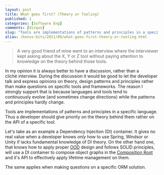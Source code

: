 ```yaml
---
layout: post
title: What goes first? (Theory or Tooling)
published: 1
categories: [Software Eng]
comments: [disqus]
slug: "Tools are implementations of patterns and principles in a specific language. Thus a developer should give priority on the theory behind them rather on the API of a specific tool."
alias: /bonus-bits/2011/09/what-goes-first-theory-or-tooling.html
---
```

<blockquote>
<p>A very good friend of mine went to an interview where the interviewer kept asking about the X, Y or Z tool without paying attention to knowledge on the theory behind those tools.</p>
</blockquote>
<p>In my opinion it is always better to have a discussion, rather than a cliché&#0160;interview.&#0160;During the discussion it would be good to let the developer talk and express opinions on theory, design patterns and principles rather than make questions on specific tools and frameworks. The reason I strongly support that is because languages and tools tend to continuously&#0160;evolve (and sometimes change directions) while the patterns and principles hardly change.</p>
<p>Tools are implementations of patterns and principles in a specific language. Thus a developer should give priority on the theory behind them rather on the API of a specific tool.</p>
<p>Let&#39;s take as an example a Dependency Injection (DI) container. It gives no real value when a developer knows <em>only</em> how to use Spring, Windsor or Unity if lacks fundamental knowledge of DI theory. On the other hand one, that knows how to apply proper&#0160;<a href="http://butunclebob.com/ArticleS.UncleBob.PrinciplesOfOod" target="_blank" title="The Principles of OOD">OOD</a>&#0160;design and follows SOLID&#0160;principles, will use a DI container to compose object graphs in the <a href="http://blog.ploeh.dk/2011/07/28/CompositionRoot.aspx" target="_blank" title="Composition Root">Composition Root</a> and it&#39;s API to effectively apply lifetime management on them.</p>
<p>The same applies when making questions on a specific ORM solution.</p>